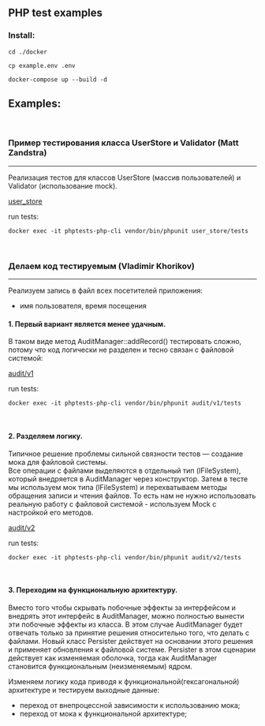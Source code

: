 PHP test examples
-----------------

### Install:

```
cd ./docker

cp example.env .env

docker-compose up --build -d
```

## Examples:
<br>



### Пример тестирования класса UserStore и Validator (Matt Zandstra)

---

Реализация тестов для классов UserStore (массив пользователей) и Validator (использование mock).

[user_store](https://github.com/eatae/php-test-examples/tree/master/user_store)

run tests:
```
docker exec -it phptests-php-cli vendor/bin/phpunit user_store/tests
```
<br>




### Делаем код тестируемым (Vladimir Khorikov)

---
Реализуем запись в файл всех посетителей приложения: <br>
- имя пользователя, время посещения


#### 1. Первый вариант является менее удачным.<br>
В таком виде метод AuditManager::addRecord() тестировать сложно, потому что код логически не разделен и тесно связан с файловой системой:

[audit/v1](https://github.com/eatae/php-test-examples/tree/master/audit/v1)

run tests:
```
docker exec -it phptests-php-cli vendor/bin/phpunit audit/v1/tests
```
<br>


#### 2. Разделяем логику.<br>

Типичное решение проблемы сильной связности тестов — создание мока для файловой системы. <br>
Все операции с файлами выделяются в отдельный тип (IFileSystem), который внедряется в AuditManager через конструктор. 
Затем в тесте мы используем мок типа (IFileSystem) и перехватываем методы обращения записи и чтения файлов.
То есть нам не нужно использовать реальную работу с файловой системой - используем Mock с настройкой его методов.

[audit/v2](https://github.com/eatae/php-test-examples/tree/master/audit/v2)

run tests:
```
docker exec -it phptests-php-cli vendor/bin/phpunit audit/v2/tests
```
<br>


#### 3. Переходим на функциональную архитектуру.<br>

Вместо того чтобы скрывать побочные эффекты за интерфейсом и внедрять этот интерфейс в AuditManager, можно полностью вынести эти побочные эффекты из класса. 
В этом случае AuditManager будет отвечать только за принятие решения относительно того, что делать с файлами. 
Новый класс Persister действует на основании этого решения и применяет обновления к файловой системе.
Persister в этом сценарии действует как изменяемая оболочка, тогда как AuditManager становится функциональным (неизменяемым) ядром.




Изменяем логику кода приводя к функциональной(гексагональной) архитектуре и тестируем выходные данные:
*  переход от внепроцессной зависимости к использованию мока;
*  переход от мока к функциональной архитектуре;






